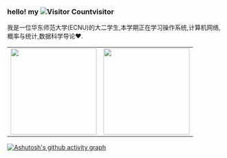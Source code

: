 ### hello! my ![Visitor Count](https://profile-counter.glitch.me/limbo-t/count.svg)visitor

我是一位华东师范大学(ECNU)的大二学生,本学期正在学习操作系统,计算机网络,概率与统计,数据科学导论♥.

<table><tr>
<td><img height=200 src=https://github-readme-stats.vercel.app/api?username=stacklens&show_icons=true&line_height=21&theme=transparent></td>
<td><img height=200 src=https://github-readme-stats.vercel.app/api/top-langs/?username=limbo-t&show_icons=true&line_height=21&langs_count=6&theme=transparent></td>
</tr></table>

[![Ashutosh's github activity graph](https://github-readme-activity-graph.vercel.app/graph?username=limbo-t&theme=github-light)](https://github.com/limbo-t/github-readme-activity-graph)
